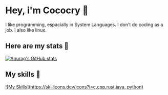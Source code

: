 # Hey, i'm Cococry 👋
I like programming, espacially in System 
Languages. I don't do coding as a job.
I also like linux. 

## Here are my stats 🚀
[![Anurag's GitHub stats](https://github-readme-stats.vercel.app/api?username=cococry)](https://github.com/anuraghazra/github-readme-stats)

## My skills 💪
[![My Skills](https://skillicons.dev/icons?i=c,cpp,rust,java, python)](https://skillicons.dev)